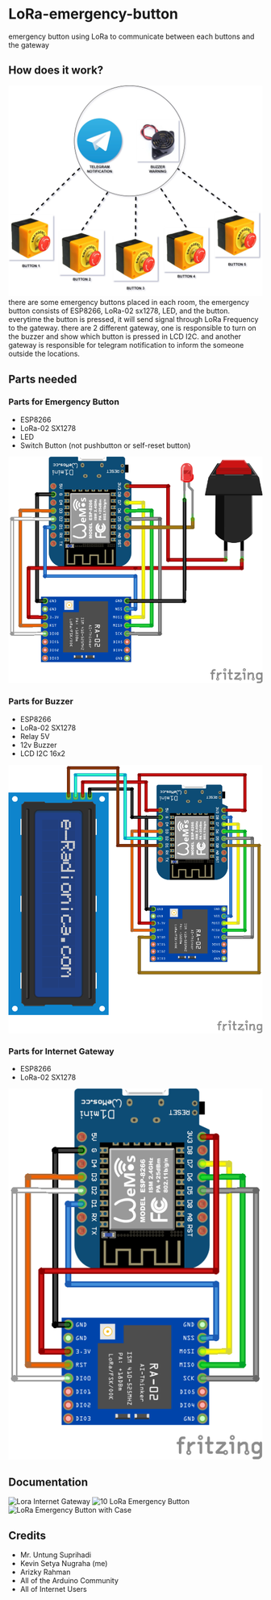 # LoRa-emergency-button
emergency button using LoRa to communicate between each buttons and the gateway

## How does it work?
![block Diagram](/images/lora-emergency-button.jpg)
there are some emergency buttons placed in each room, the emergency button consists of ESP8266, LoRa-02 sx1278, LED, and the button. everytime the button is pressed, it will send signal through LoRa Frequency to the gateway.
there are 2 different gateway, one is responsible to turn on the buzzer and show which button is pressed in LCD I2C. and another gateway is responsible for telegram notification to inform the someone outside the locations.

## Parts needed
### Parts for Emergency Button
  - ESP8266
  - LoRa-02 SX1278
  - LED
  - Switch Button (not pushbutton or self-reset button)
    
![LoRa Emergency Button](/images/emerge-button-1.png)

### Parts for Buzzer
  - ESP8266
  - LoRa-02 SX1278
  - Relay 5V
  - 12v Buzzer
  - LCD I2C 16x2
    
![LoRa Warning Buzzer](/images/emerge-button-3.png)

### Parts for Internet Gateway
  - ESP8266
  - LoRa-02 SX1278

![LoRa Telegram Gateway](/images/emerge-button-2.png)

## Documentation
![Lora Internet Gateway](/images/LoRa-gateway.jpg)
![10 LoRa Emergency Button](/images/LoRa-node.jpg)
![LoRa Emergency Button with Case](/images/LoRa-node-cover.jpg)
## Credits
  - Mr. Untung Suprihadi
  - Kevin Setya Nugraha (me)
  - Arizky Rahman
  - All of the Arduino Community
  - All of Internet Users
